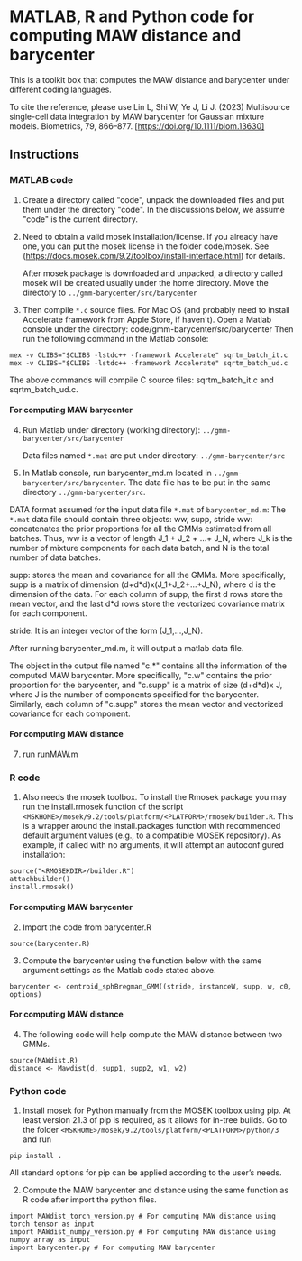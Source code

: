 # MATLAB, R and Python code for computing MAW distance and barycenter
This is a toolkit box that computes the MAW distance and barycenter under different coding languages.

To cite the reference, please use Lin L, Shi W, Ye J, Li J. (2023) Multisource single-cell data integration by MAW barycenter for Gaussian mixture models. Biometrics, 79, 866–877. [https://doi.org/10.1111/biom.13630]

## Instructions
### MATLAB code
1. Create a directory called "code", unpack the downloaded files and put them under the directory "code". In the discussions below, we assume "code" is the current directory. 

2. Need to obtain a valid mosek installation/license. If you already have one, you can put the mosek license in the folder code/mosek. See (https://docs.mosek.com/9.2/toolbox/install-interface.html) for details.

   After mosek package is downloaded and unpacked, a directory called mosek will be created usually under the home directory. Move the directory to `../gmm-barycenter/src/barycenter`

3. Then compile `*.c` source files. For Mac OS (and probably need to install Accelerate framework from Apple Store, if haven't). Open a Matlab console under the directory: code/gmm-barycenter/src/barycenter
   Then run the following command in the Matlab console:
   
```
mex -v CLIBS="$CLIBS -lstdc++ -framework Accelerate" sqrtm_batch_it.c
mex -v CLIBS="$CLIBS -lstdc++ -framework Accelerate" sqrtm_batch_ud.c
```

The above commands will compile C source files: sqrtm_batch_it.c and sqrtm_batch_ud.c. 
#### For computing MAW barycenter
4. Run Matlab under directory (working directory): `../gmm-barycenter/src/barycenter`
   
   Data files named `*.mat` are put under directory: `../gmm-barycenter/src`

6. In Matlab console, run barycenter_md.m located in `../gmm-barycenter/src/barycenter`. The data file has to be put in the same directory `../gmm-barycenter/src`.

DATA format assumed for the input data file `*.mat` of `barycenter_md.m`:
The `*.mat` data file should contain three objects: ww, supp, stride
ww: concatenates the prior proportions for all the GMMs estimated from all batches. Thus, ww is a vector of length J_1 + J_2 + ...+ J_N, where J_k is the number of mixture components for each data batch, and N is the total number of data batches.

supp: stores the mean and covariance for all the GMMs. More specifically, supp is a matrix of dimension (d+d\*d)x(J_1+J_2+...+J_N), where d is the dimension of the data. For each column of supp, the first d rows store the mean vector, and the last d*d rows store the vectorized covariance matrix for each component. 

stride: It is an integer vector of the form (J_1,...,J_N). 

After running barycenter_md.m, it will output a matlab data file. 

The object in the output file named "c.\*" contains all the information of the computed MAW barycenter. More specifically, "c.w" contains the prior proportion for the barycenter, and "c.supp" is a matrix of size (d+d\*d)x J, where J is the number of components specified for the barycenter. Similarly, each column of "c.supp" stores the mean vector and vectorized covariance for each component. 

#### For computing MAW distance

7. run runMAW.m

### R code


1. Also needs the mosek toolbox. To install the Rmosek package you may run the install.rmosek function of the script `<MSKHOME>/mosek/9.2/tools/platform/<PLATFORM>/rmosek/builder.R`. This is a wrapper around the install.packages function with recommended default argument values (e.g., to a compatible MOSEK repository). As example, if called with no arguments, it will attempt an autoconfigured installation:
```
source("<RMOSEKDIR>/builder.R")
attachbuilder()
install.rmosek()
```
#### For computing MAW barycenter
2. Import the code from barycenter.R
```
source(barycenter.R)
```

3. Compute the barycenter using the function below with the same argument settings as the Matlab code stated above.
```
barycenter <- centroid_sphBregman_GMM((stride, instanceW, supp, w, c0, options)
```


#### For computing MAW distance

4. The following code will help compute the MAW distance between two GMMs.
```
source(MAWdist.R)
distance <- Mawdist(d, supp1, supp2, w1, w2)
```

### Python code

1. Install mosek for Python manually from the MOSEK toolbox using pip. At least version 21.3 of pip is required, as it allows for in-tree builds. Go to the folder `<MSKHOME>/mosek/9.2/tools/platform/<PLATFORM>/python/3` and run
```
pip install .
```
All standard options for pip can be applied according to the user’s needs.

2. Compute the MAW barycenter and distance using the same function as R code after import the python files.
```
import MAWdist_torch_version.py # For computing MAW distance using torch tensor as input
import MAWdist_numpy_version.py # For computing MAW distance using numpy array as input
import barycenter.py # For computing MAW barycenter
```




